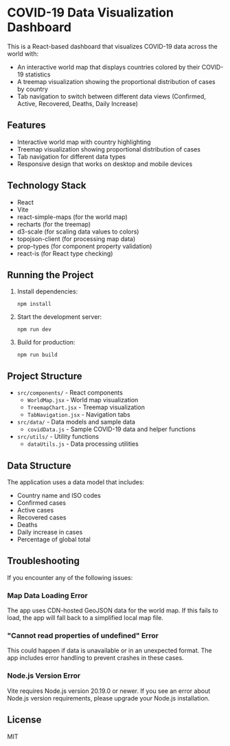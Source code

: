 # COVID-19 Data Visualization Dashboard

This is a React-based dashboard that visualizes COVID-19 data across the world with:
- An interactive world map that displays countries colored by their COVID-19 statistics
- A treemap visualization showing the proportional distribution of cases by country
- Tab navigation to switch between different data views (Confirmed, Active, Recovered, Deaths, Daily Increase)

## Features

- Interactive world map with country highlighting
- Treemap visualization showing proportional distribution of cases
- Tab navigation for different data types
- Responsive design that works on desktop and mobile devices

## Technology Stack

- React
- Vite
- react-simple-maps (for the world map)
- recharts (for the treemap)
- d3-scale (for scaling data values to colors)
- topojson-client (for processing map data)
- prop-types (for component property validation)
- react-is (for React type checking)

## Running the Project

1. Install dependencies:
   ```
   npm install
   ```

2. Start the development server:
   ```
   npm run dev
   ```

3. Build for production:
   ```
   npm run build
   ```

## Project Structure

- `src/components/` - React components
  - `WorldMap.jsx` - World map visualization
  - `TreemapChart.jsx` - Treemap visualization
  - `TabNavigation.jsx` - Navigation tabs
- `src/data/` - Data models and sample data
  - `covidData.js` - Sample COVID-19 data and helper functions
- `src/utils/` - Utility functions
  - `dataUtils.js` - Data processing utilities

## Data Structure

The application uses a data model that includes:
- Country name and ISO codes
- Confirmed cases
- Active cases
- Recovered cases
- Deaths
- Daily increase in cases
- Percentage of global total

## Troubleshooting

If you encounter any of the following issues:

### Map Data Loading Error
The app uses CDN-hosted GeoJSON data for the world map. If this fails to load, the app will fall back to a simplified local map file.

### "Cannot read properties of undefined" Error
This could happen if data is unavailable or in an unexpected format. The app includes error handling to prevent crashes in these cases.

### Node.js Version Error
Vite requires Node.js version 20.19.0 or newer. If you see an error about Node.js version requirements, please upgrade your Node.js installation.

## License

MIT

